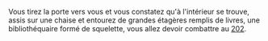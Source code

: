 Vous tirez la porte vers vous et vous constatez qu'à l'intérieur se trouve, assis sur une chaise et entourez de grandes étagères remplis de livres, une bibliothéquaire formé de squelette, vous allez devoir combattre au [202](202).